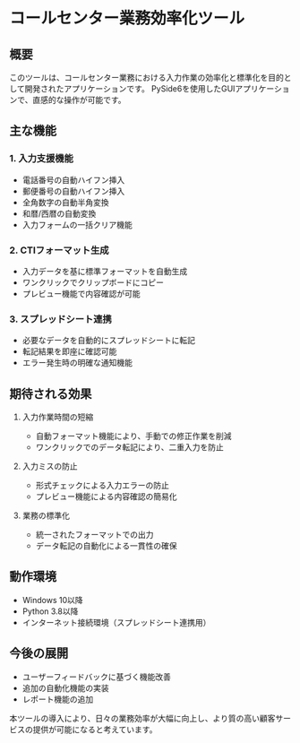 # コールセンター業務効率化ツール

## 概要
このツールは、コールセンター業務における入力作業の効率化と標準化を目的として開発されたアプリケーションです。
PySide6を使用したGUIアプリケーションで、直感的な操作が可能です。

## 主な機能

### 1. 入力支援機能
- 電話番号の自動ハイフン挿入
- 郵便番号の自動ハイフン挿入
- 全角数字の自動半角変換
- 和暦/西暦の自動変換
- 入力フォームの一括クリア機能

### 2. CTIフォーマット生成
- 入力データを基に標準フォーマットを自動生成
- ワンクリックでクリップボードにコピー
- プレビュー機能で内容確認が可能

### 3. スプレッドシート連携
- 必要なデータを自動的にスプレッドシートに転記
- 転記結果を即座に確認可能
- エラー発生時の明確な通知機能

## 期待される効果
1. 入力作業時間の短縮
   - 自動フォーマット機能により、手動での修正作業を削減
   - ワンクリックでのデータ転記により、二重入力を防止

2. 入力ミスの防止
   - 形式チェックによる入力エラーの防止
   - プレビュー機能による内容確認の簡易化

3. 業務の標準化
   - 統一されたフォーマットでの出力
   - データ転記の自動化による一貫性の確保

## 動作環境
- Windows 10以降
- Python 3.8以降
- インターネット接続環境（スプレッドシート連携用）

## 今後の展開
- ユーザーフィードバックに基づく機能改善
- 追加の自動化機能の実装
- レポート機能の追加

本ツールの導入により、日々の業務効率が大幅に向上し、より質の高い顧客サービスの提供が可能になると考えています。 